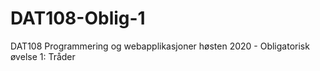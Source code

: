 # DAT108-Oblig-1

DAT108 Programmering og webapplikasjoner høsten 2020 - Obligatorisk øvelse 1: Tråder
